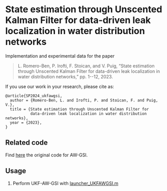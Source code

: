 # State estimation through Unscented Kalman Filter for data-driven leak localization in water distribution networks

Implementation and experimental data for the paper

> L. Romero-Ben, P. Irofti, F. Stoican, and V. Puig,
“State estimation through Unscented Kalman Filter for 
data-driven leak localization in water distribution networks,”
pp. 1--12, 2023.

If you use our work in your research, please cite as:
```
@article{SP2024_ukfawgsi,
  author = {Romero-Ben, L. and Irofti, P. and Stoican, F. and Puig, V.},
  title = {State estimation through Unscented Kalman Filter for 
           data-driven leak localization in water distribution networks},
  year = {2023},
}
```

## Related code

Find [here](https://github.com/pirofti/AW-GSI-DL/) the original code for AW-GSI.

## Usage

1. Perform UKF-AW-GSI
   with [launcher_UKFAWGSI.m](code/launcher_UKFAWGSI.m)
